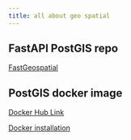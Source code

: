 ```yaml
---
title: all about geo spatial
---
```


## FastAPI PostGIS repo

[FastGeospatial](https://github.com/mkeller3/FastGeospatial)

## PostGIS docker image

[Docker Hub Link](https://registry.hub.docker.com/r/postgis/postgis/)

[Docker installation](https://postgis.net/documentation/getting_started/install_docker/)
